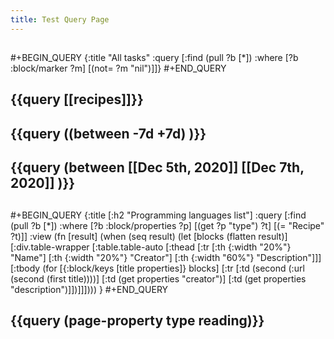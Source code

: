 ```yaml
---
title: Test Query Page
---
```


##
#+BEGIN_QUERY
{:title "All tasks"
 :query [:find (pull ?b [*])
         :where
         [?b :block/marker ?m]
         [(not= ?m "nil")]]}
#+END_QUERY
## {{query [[recipes]]}}
## {{query ((between -7d +7d) )}}
## {{query (between [[Dec 5th, 2020]] [[Dec 7th, 2020]] )}}
##
#+BEGIN_QUERY
{:title [:h2 "Programming languages list"]
 :query [:find (pull ?b [*])
         :where
         [?b :block/properties ?p]
         [(get ?p "type") ?t]
         [(= "Recipe" ?t)]]
 :view (fn [result]
         (when (seq result)
           (let [blocks (flatten result)]
             [:div.table-wrapper
              [:table.table-auto
               [:thead
                [:tr
                 [:th {:width "20%"} "Name"]
                 [:th {:width "20%"} "Creator"]
                 [:th {:width "60%"} "Description"]]]
               [:tbody
                (for [{:block/keys [title properties]} blocks]
                  [:tr
                   [:td (second (:url (second (first title))))]
                   [:td (get properties "creator")]
                   [:td (get properties "description")]])]]])))
 }
#+END_QUERY
## {{query (page-property type reading)}}
